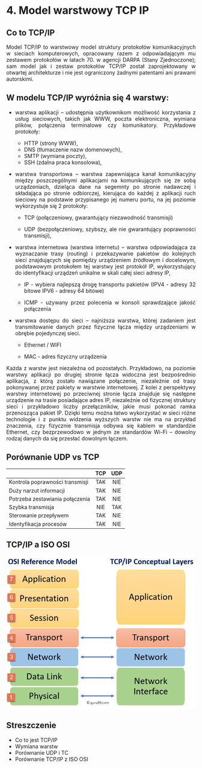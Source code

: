 # 4. Model warstwowy TCP IP 


## Co to TCP/IP

<div align="justify">

Model TCP/IP to warstwowy model struktury protokołów komunikacyjnych w sieciach komputerowych, opracowany razem z odpowiadającym mu zestawem protokołów w latach 70. w agencji DARPA (Stany Zjednoczone); sam model jak i zestaw protokołów TCP/IP został zaprojektowany w otwartej architekturze i nie jest
ograniczony żadnymi patentami ani prawami autorskimi.

</div>


## W modelu TCP/IP wyróżnia się 4 warstwy:

<div align="justify">
    
- warstwa aplikacji – udostępnia użytkownikom możliwość korzystania z usług sieciowych, takich jak WWW, poczta elektroniczna, wymiana plików, połączenia terminalowe czy komunikatory. Przykładowe protokoły: 
    - HTTP (strony WWW), 
    - DNS (tłumaczenie nazw domenowych), 
    - SMTP (wymiana poczty), 
    - SSH (zdalna praca konsolowa),

- warstwa transportowa – warstwa zapewniająca kanał komunikacyjny między poszczególnymi aplikacjami na komunikujących się ze sobą urządzeniach, dzieląca dane na segemnty po stronie nadawczej i składająca po stronie odbiorczej, kierująca do każdej z aplikacji ruch sieciowy na podstawie przypisanego jej numeru portu, na jej poziomie wykorzystuje się 2 protokoły:
    - TCP (połączeniowy, gwarantujący niezawodność transmisji)
    
    - UDP (bezpołączeniowy, szybszy, ale nie gwarantujący poprawności transmisji),

- warstwa internetowa (warstwa internetu) – warstwa odpowiadająca za
wyznaczanie trasy (routing) i przekazywanie pakietów do kolejnych sieci znajdujących się pomiędzy urządzeniem źródłowym i docelowym,
podstawowym protokołem tej warstwy jest protokół IP, wykorzystujący do identyfikacji urządzeń unikalne w skali całej sieci adresy IP,
    
    - IP - wybiera najlepszą drogę transportu pakietów (IPV4 - adresy 32 bitowe IPV6 - adresy 64 bitowe)
    
    - ICMP - używany przez polecenia w konsoli sprawdzające jakość połączenia

- warstwa dostępu do sieci – najniższa warstwa, której zadaniem jest
transmitowanie danych przez fizyczne łącza między urządzeniami w obrębie pojedynczej sieci. 
    - Ethernet / WIFI

    - MAC - adres fizyczny urządzenia
</div>

<div align="justify">
Każda z warstw jest niezależna od pozostałych. Przykładowo, na poziomie warstwy aplikacji po drugiej stronie łącza widoczna jest bezpośrednio aplikacja, z którą
zostało nawiązane połączenie, niezależnie od trasy pokonywanej przez pakiety w warstwie internetowej. Z kolei z perspektywy warstwy internetowej po przeciwnej stronie łącza znajduje się następne urządzenie na trasie posiadające adres IP, niezależnie od fizycznej struktury sieci i przykładowo liczby przełączników, jakie musi pokonać ramka przenosząca pakiet IP. Dzięki temu można łatwo wykorzystać w sieci różne technologie i z punktu widzenia wyższych warstw nie ma na przykład znaczenia, czy fizycznie transmisja odbywa się kablem w standardzie Ethernet, czy bezprzewodowo w jednym ze standardów Wi-Fi – dowolny rodzaj danych da się przesłać dowolnym łączem.
</div>

## Porównanie UDP vs TCP


<div align="center">

||TCP|UDP|
|:---|:---:|:---:|
Kontrola poprawności transmisji| TAK | NIE|
Duży narzut informacji| TAK | NIE|
Potrzeba zestawiania połączenia| TAK | NIE|
Szybka transmisja| NIE | TAK|
Sterowanie przepływem| TAK | NIE|
Identyfikacja procesów| TAK | NIE |

</div>

## TCP/IP a ISO OSI 


![porównanie TCP/IP i ISO OSI](../images/image-from-web.webp)



## Streszczenie 

- Co to jest TCP/IP
- Wymiana warstw 
- Porównanie UDP i TC
- Porównanie TCP/IP z ISO OSI
